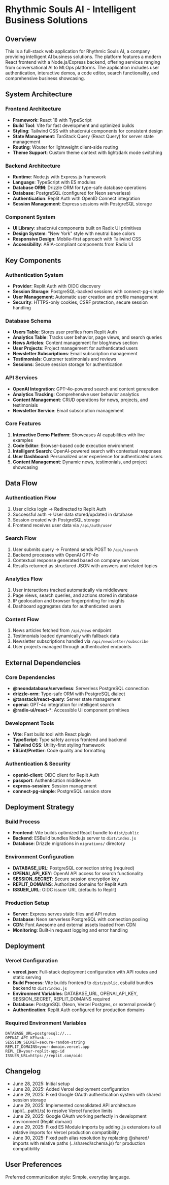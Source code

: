 # Rhythmic Souls AI - Intelligent Business Solutions

## Overview

This is a full-stack web application for Rhythmic Souls AI, a company providing intelligent AI business solutions. The platform features a modern React frontend with a Node.js/Express backend, offering services ranging from conversational AI to MLOps platforms. The application includes user authentication, interactive demos, a code editor, search functionality, and comprehensive business showcasing.

## System Architecture

### Frontend Architecture
- **Framework**: React 18 with TypeScript
- **Build Tool**: Vite for fast development and optimized builds
- **Styling**: Tailwind CSS with shadcn/ui components for consistent design
- **State Management**: TanStack Query (React Query) for server state management
- **Routing**: Wouter for lightweight client-side routing
- **Theme Support**: Custom theme context with light/dark mode switching

### Backend Architecture
- **Runtime**: Node.js with Express.js framework
- **Language**: TypeScript with ES modules
- **Database ORM**: Drizzle ORM for type-safe database operations
- **Database**: PostgreSQL (configured for Neon serverless)
- **Authentication**: Replit Auth with OpenID Connect integration
- **Session Management**: Express sessions with PostgreSQL storage

### Component System
- **UI Library**: shadcn/ui components built on Radix UI primitives
- **Design System**: "New York" style with neutral base colors
- **Responsive Design**: Mobile-first approach with Tailwind CSS
- **Accessibility**: ARIA-compliant components from Radix UI

## Key Components

### Authentication System
- **Provider**: Replit Auth with OIDC discovery
- **Session Storage**: PostgreSQL-backed sessions with connect-pg-simple
- **User Management**: Automatic user creation and profile management
- **Security**: HTTPS-only cookies, CSRF protection, secure session handling

### Database Schema
- **Users Table**: Stores user profiles from Replit Auth
- **Analytics Table**: Tracks user behavior, page views, and search queries
- **News Articles**: Content management for blog/news section
- **User Projects**: Project management for authenticated users
- **Newsletter Subscriptions**: Email subscription management
- **Testimonials**: Customer testimonials and reviews
- **Sessions**: Secure session storage for authentication

### API Services
- **OpenAI Integration**: GPT-4o-powered search and content generation
- **Analytics Tracking**: Comprehensive user behavior analytics
- **Content Management**: CRUD operations for news, projects, and testimonials
- **Newsletter Service**: Email subscription management

### Core Features
1. **Interactive Demo Platform**: Showcases AI capabilities with live examples
2. **Code Editor**: Browser-based code execution environment
3. **Intelligent Search**: OpenAI-powered search with contextual responses
4. **User Dashboard**: Personalized user experience for authenticated users
5. **Content Management**: Dynamic news, testimonials, and project showcasing

## Data Flow

### Authentication Flow
1. User clicks login → Redirected to Replit Auth
2. Successful auth → User data stored/updated in database
3. Session created with PostgreSQL storage
4. Frontend receives user data via `/api/auth/user`

### Search Flow
1. User submits query → Frontend sends POST to `/api/search`
2. Backend processes with OpenAI GPT-4o
3. Contextual response generated based on company services
4. Results returned as structured JSON with answers and related topics

### Analytics Flow
1. User interactions tracked automatically via middleware
2. Page views, search queries, and actions stored in database
3. IP geolocation and browser fingerprinting for insights
4. Dashboard aggregates data for authenticated users

### Content Flow
1. News articles fetched from `/api/news` endpoint
2. Testimonials loaded dynamically with fallback data
3. Newsletter subscriptions handled via `/api/newsletter/subscribe`
4. User projects managed through authenticated endpoints

## External Dependencies

### Core Dependencies
- **@neondatabase/serverless**: Serverless PostgreSQL connection
- **drizzle-orm**: Type-safe ORM with PostgreSQL dialect
- **@tanstack/react-query**: Server state management
- **openai**: GPT-4o integration for intelligent search
- **@radix-ui/react-***: Accessible UI component primitives

### Development Tools
- **Vite**: Fast build tool with React plugin
- **TypeScript**: Type safety across frontend and backend
- **Tailwind CSS**: Utility-first styling framework
- **ESLint/Prettier**: Code quality and formatting

### Authentication & Security
- **openid-client**: OIDC client for Replit Auth
- **passport**: Authentication middleware
- **express-session**: Session management
- **connect-pg-simple**: PostgreSQL session store

## Deployment Strategy

### Build Process
- **Frontend**: Vite builds optimized React bundle to `dist/public`
- **Backend**: ESBuild bundles Node.js server to `dist/index.js`
- **Database**: Drizzle migrations in `migrations/` directory

### Environment Configuration
- **DATABASE_URL**: PostgreSQL connection string (required)
- **OPENAI_API_KEY**: OpenAI API access for search functionality
- **SESSION_SECRET**: Secure session encryption key
- **REPLIT_DOMAINS**: Authorized domains for Replit Auth
- **ISSUER_URL**: OIDC issuer URL (defaults to Replit)

### Production Setup
- **Server**: Express serves static files and API routes
- **Database**: Neon serverless PostgreSQL with connection pooling
- **CDN**: Font Awesome and external assets loaded from CDN
- **Monitoring**: Built-in request logging and error handling

## Deployment

### Vercel Configuration
- **vercel.json**: Full-stack deployment configuration with API routes and static serving
- **Build Process**: Vite builds frontend to `dist/public`, esbuild bundles backend to `dist/index.js`
- **Environment Variables**: DATABASE_URL, OPENAI_API_KEY, SESSION_SECRET, REPLIT_DOMAINS required
- **Database**: PostgreSQL (Neon, Vercel Postgres, or external provider)
- **Authentication**: Replit Auth configured for production domains

### Required Environment Variables
```
DATABASE_URL=postgresql://...
OPENAI_API_KEY=sk-...
SESSION_SECRET=secure-random-string
REPLIT_DOMAINS=your-domain.vercel.app
REPL_ID=your-replit-app-id
ISSUER_URL=https://replit.com/oidc
```

## Changelog
- June 28, 2025: Initial setup
- June 28, 2025: Added Vercel deployment configuration
- June 29, 2025: Fixed Google OAuth authentication system with shared session storage
- June 29, 2025: Implemented consolidated API architecture (api/[...path].ts) to resolve Vercel function limits
- June 29, 2025: Google OAuth working perfectly in development environment (Replit domain)
- June 29, 2025: Fixed ES Module imports by adding .js extensions to all relative imports for Vercel production compatibility
- June 30, 2025: Fixed path alias resolution by replacing @shared/ imports with relative paths (../shared/schema.js) for production compatibility

## User Preferences

Preferred communication style: Simple, everyday language.